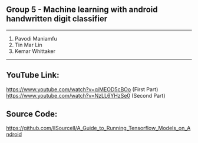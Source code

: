 ## Group 5 - Machine learning with android handwritten digit classifier
----------------------
1. Pavodi Maniamfu
2. Tin Mar Lin
3. Kemar Whittaker

-----------------
## YouTube Link:
https://www.youtube.com/watch?v=qiMEOD5cBOo (First Part)
https://www.youtube.com/watch?v=NzLL6YHzSe0 (Second Part)

## Source Code:
https://github.com/llSourcell/A_Guide_to_Running_Tensorflow_Models_on_Android
